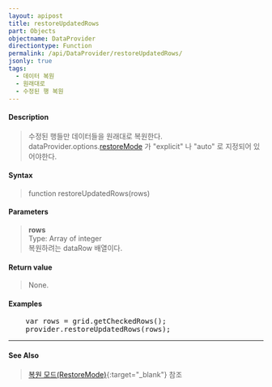 ```yaml
---
layout: apipost
title: restoreUpdatedRows
part: Objects
objectname: DataProvider
directiontype: Function
permalink: /api/DataProvider/restoreUpdatedRows/
jsonly: true
tags:
  - 데이터 복원
  - 원래대로
  - 수정된 행 복원
---
```



#### Description

> 수정된 행들만 데이터들을 원래대로 복원한다.  
> dataProvider.options.[restoreMode](/api/types/RestoreMode/)  가 "explicit" 나 "auto" 로 지정되어 있어야한다.  

#### Syntax

> function restoreUpdatedRows(rows)

#### Parameters

> **rows**  
> Type: Array of integer  
> 복원하려는 dataRow 배열이다.  

#### Return value

> None.

#### Examples 

<pre class="prettyprint">
    var rows = grid.getCheckedRows();
    provider.restoreUpdatedRows(rows);
</pre>

---

#### See Also

> [복원 모드(RestoreMode)](http://help.realgrid.com/tutorial/c6/){:target="_blank"} 참조 